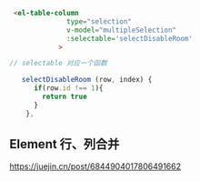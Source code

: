 ```html
 <el-table-column
              type="selection"
              v-model="multipleSelection"
              :selectable='selectDisableRoom' 
            >
```

```js
// selectable 对应一个函数

   selectDisableRoom (row, index) {
      if(row.id !== 1){
        return true
      }
    },
```





## Element 行、列合并

https://juejin.cn/post/6844904017806491662

